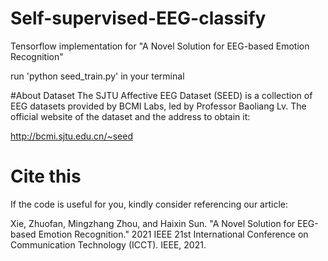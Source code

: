 # Self-supervised-EEG-classify

Tensorflow implementation for "A Novel Solution for EEG-based Emotion Recognition"

run 'python seed_train.py' in your terminal

#About Dataset
The SJTU Affective EEG Dataset (SEED) is a collection of EEG datasets provided by BCMI Labs, led by Professor Baoliang Lv. The official website of the dataset and the address to obtain it:

http://bcmi.sjtu.edu.cn/~seed

# Cite this

If the code is useful for you, kindly consider referencing our article:

Xie, Zhuofan, Mingzhang Zhou, and Haixin Sun. "A Novel Solution for EEG-based Emotion Recognition." 2021 IEEE 21st International Conference on Communication Technology (ICCT). IEEE, 2021.
